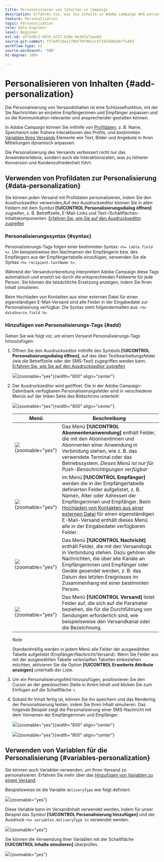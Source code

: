 ```yaml
---
title: Personalisieren von Inhalten in Campaign
description: Erfahren Sie, wie Sie Inhalte in Adobe Campaign Web personalisieren
feature: Personalization
topic: Personalization
role: Data Engineer
level: Beginner
exl-id: d1fd20c1-6835-4727-b20e-6e365a7aaa04
source-git-commit: f57e0f2de12780ff9f90c2c5f1933b0e9bffe493
workflow-type: ht
source-wordcount: '580'
ht-degree: 100%

---
```



# Personalisieren von Inhalten {#add-personalization}

Die Personalisierung von Versandinhalten ist eine Schlüsselfunktion, mit der Sie Nachrichten an einzelne Empfängerinnen und Empfänger anpassen und so die Kommunikation relevanter und ansprechender gestalten können.

In Adobe Campaign können Sie mithilfe von [Profildaten](#data-personalization), z. B. Name, Speicherort oder frühere Interaktionen des Profils, und bestimmten [Variablen Ihres Versands](#variables-personalization) Elemente wie Text, Bilder und Angebote in Ihren Mitteilungen dynamisch anpassen.

Die Personalisierung des Versands verbessert nicht nur das Anwendererlebnis, sondern auch die Interaktionsraten, was zu höherer Konversion und Kundenzufriedenheit führt.

## Verwenden von Profildaten zur Personalisierung {#data-personalization}

Sie können jeden Versand mit Profildaten personalisieren, indem Sie den Ausdruckseditor verwenden,Auf den Ausdruckseditor können Sie in allen Feldern mit dem Symbol **[!UICONTROL Personalisierungsdialog öffnen]** zugreifen, z. B. Betreffzeile, E-Mail-Links und Text-/Schaltflächen-Inhaltskomponenten. [Erfahren Sie, wie Sie auf den Ausdruckseditor zugreifen](gs-personalization.md/#access)

### Personalisierungssyntax {#syntax}

Personalisierungs-Tags folgen einer bestimmten Syntax: `<%= table.field %>`. Um beispielsweise den Nachnamen der Empfängerin bzw. des Empfängers aus der Empfängertabelle einzufügen, verwenden Sie die Syntax `<%= recipient.lastName %>`.

Während der Versandvorbereitung interpretiert Adobe Campaign diese Tags automatisch und ersetzt sie durch die entsprechenden Feldwerte für jede Person. Sie können die tatsächliche Ersetzung anzeigen, indem Sie Ihren Inhalt simulieren.

Beim Hochladen von Kontakten aus einer externen Datei für einen eigenständigen E-Mail-Versand sind alle Felder in der Eingabedatei zur Personalisierung verfügbar. Die Syntax sieht folgendermaßen aus: `<%= dataSource.field %>`.

### Hinzufügen von Personalisierungs-Tags {#add}

Gehen Sie wie folgt vor, um einem Versand Personalisierungs-Tags hinzuzufügen:

1. Öffnen Sie den Ausdruckseditor mithilfe des Symbols **[!UICONTROL Personalisierungsdialog öffnen]**, auf das über Textbearbeitungsfelder (wie die Betreffzeile oder der SMS-Text) zugegriffen werden kann. [Erfahren Sie, wie Sie auf den Ausdruckseditor zugreifen](gs-personalization.md/#access)

   ![](assets/perso-access.png){zoomable="yes"}{width="800" align="center"}

1. Der Ausdruckseditor wird geöffnet. Die in der Adobe Campaign-Datenbank verfügbaren Personalisierungsfelder sind in verschiedene Menüs auf der linken Seite des Bildschirms unterteilt:

   ![](assets/perso-insert-field.png){zoomable="yes"}{width="800" align="center"}

   | Menü | Beschreibung |
   |-----|------------|
   | ![](assets/do-not-localize/perso-subscribers-menu.png){zoomable="yes"} | Das Menü **[!UICONTROL Abonnentenanwendung]** enthält Felder, die mit den Abonnentinnen und Abonnenten einer Anwendung in Verbindung stehen, wie z. B. das verwendete Terminal oder das Betriebssystem. *Dieses Menü ist nur für Push-Benachrichtigungen verfügbar* |
   | ![](assets/do-not-localize/perso-recipients-menu.png){zoomable="yes"} | Im Menü **[!UICONTROL Empfänger]** werden die in der Empfängertabelle definierten Felder aufgelistet, z. B. Namen, Alter oder Adressen der Empfängerinnen und Empfänger. Beim [Hochladen von Kontakten aus einer externen Datei](../audience/file-audience.md) für einen eigenständigen E-Mail-Versand enthält dieses Menü alle in der Eingabedatei verfügbaren Felder. |
   | ![](assets/do-not-localize/perso-message-menu.png){zoomable="yes"} | Das Menü **[!UICONTROL Nachricht]** enthält Felder, die mit den Versandlogs in Verbindung stehen. Dazu gehören alle Nachrichten, die über alle Kanäle an Empfängerinnen und Empfänger oder Geräte gesendet werden, z. B. das Datum des letzten Ereignisses im Zusammenhang mit einer bestimmten Person. |
   | ![](assets/do-not-localize/perso-delivery-menu.png){zoomable="yes"} | Das Menü **[!UICONTROL Versand]** listet Felder auf, die sich auf die Parameter beziehen, die für die Durchführung von Sendungen erforderlich sind, wie beispielsweise den Versandkanal oder die Bezeichnung. |

   >[!NOTE]
   >
   >Standardmäßig werden in jedem Menü alle Felder der ausgewählten Tabelle aufgelistet (Empfänger/Nachricht/Versand). Wenn Sie Felder aus mit der ausgewählten Tabelle verknüpften Tabellen einbeziehen möchten, aktivieren Sie die Option **[!UICONTROL Erweiterte Attribute anzeigen]** unterhalb der Liste.

1. Um ein Personalisierungsfeld hinzuzufügen, positionieren Sie den Cursor an der gewünschten Stelle in Ihrem Inhalt und klicken Sie zum Einfügen auf die Schaltfläche `+`.

1. Sobald Ihr Inhalt fertig ist, können Sie ihn speichern und das Rendering der Personalisierung testen, indem Sie Ihren Inhalt simulieren. Das folgende Beispiel zeigt die Personalisierung einer SMS-Nachricht mit dem Vornamen der Empfängerinnen und Empfänger.

   ![](assets/perso-preview1.png){zoomable="yes"}{width="800" align="center"}

   ![](assets/perso-preview2.png){zoomable="yes"}{width="800" align="center"}

## Verwenden von Variablen für die Personalisierung {#variables-personalization}

Sie können auch Variablen verwenden, um Ihren Versand zu personalisieren.
Erfahren Sie mehr über das [Hinzufügen von Variablen zu einem Versand](../advanced-settings/delivery-settings.md#variables-delivery).

Beispielsweise ist die Variable `deliveryType` wie folgt definiert.

![](assets/variables-deliveryType.png){zoomable="yes"}

Diese Variable kann im Versandinhalt verwendet werden, indem für unser Beispiel das Symbol **[!UICONTROL Personalisierung hinzufügen]** und der Ausdruck `<%= variables.deliveryType %>` verwendet werden.

![](assets/variables-perso.png){zoomable="yes"}

Sie können die Verwendung Ihrer Variablen mit der Schaltfläche **[!UICONTROL Inhalte simulieren]** überprüfen.

![](assets/variables-simulate.png){zoomable="yes"}
